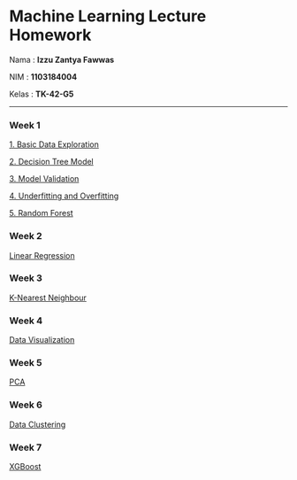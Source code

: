 # Machine Learning Lecture Homework
Nama : **Izzu Zantya Fawwas**

NIM  : **1103184004**

Kelas : **TK-42-G5**
<hr>

### Week 1
[1. Basic Data Exploration](https://www.kaggle.com/izzuzantyaf/exercise-basic-data-exploration)

[2. Decision Tree Model](https://www.kaggle.com/izzuzantyaf/exercise-your-first-machine-learning-model)

[3. Model Validation](https://www.kaggle.com/izzuzantyaf/exercise-model-validation)

[4. Underfitting and Overfitting](https://www.kaggle.com/izzuzantyaf/exercise-underfitting-and-overfitting)

[5. Random Forest](https://www.kaggle.com/izzuzantyaf/exercise-random-forests)

### Week 2
[Linear Regression](https://www.kaggle.com/izzuzantyaf/linear-regression)

### Week 3
[K-Nearest Neighbour](https://www.kaggle.com/izzuzantyaf/k-nearest-neighbor-classifier-to-predict-fruits)

### Week 4
[Data Visualization](https://www.kaggle.com/izzuzantyaf/data-visualization)

### Week 5
[PCA](https://www.kaggle.com/izzuzantyaf/pca-with-iris-datasets)

### Week 6
[Data Clustering](https://www.kaggle.com/izzuzantyaf/mall-customers-clustering-analysis)

### Week 7
[XGBoost](https://www.kaggle.com/izzuzantyaf/xgboost)
